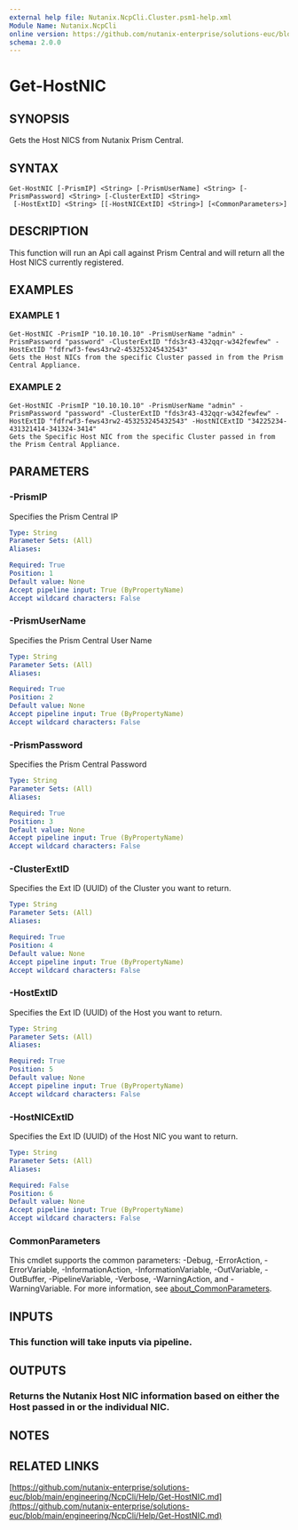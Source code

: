 ```yaml
---
external help file: Nutanix.NcpCli.Cluster.psm1-help.xml
Module Name: Nutanix.NcpCli
online version: https://github.com/nutanix-enterprise/solutions-euc/blob/main/engineering/NcpCli/Help/Get-HostNIC.md
schema: 2.0.0
---
```


# Get-HostNIC

## SYNOPSIS
Gets the Host NICS from Nutanix Prism Central.

## SYNTAX

```
Get-HostNIC [-PrismIP] <String> [-PrismUserName] <String> [-PrismPassword] <String> [-ClusterExtID] <String>
 [-HostExtID] <String> [[-HostNICExtID] <String>] [<CommonParameters>]
```

## DESCRIPTION
This function will run an Api call against Prism Central and will return all the Host NICS currently registered.

## EXAMPLES

### EXAMPLE 1
```
Get-HostNIC -PrismIP "10.10.10.10" -PrismUserName "admin" -PrismPassword "password" -ClusterExtID "fds3r43-432qqr-w342fewfew" -HostExtID "fdfrwf3-fews43rw2-453253245432543"
Gets the Host NICs from the specific Cluster passed in from the Prism Central Appliance.
```

### EXAMPLE 2
```
Get-HostNIC -PrismIP "10.10.10.10" -PrismUserName "admin" -PrismPassword "password" -ClusterExtID "fds3r43-432qqr-w342fewfew" -HostExtID "fdfrwf3-fews43rw2-453253245432543" -HostNICExtID "34225234-431321414-341324-3414"
Gets the Specific Host NIC from the specific Cluster passed in from the Prism Central Appliance.
```

## PARAMETERS

### -PrismIP
Specifies the Prism Central IP

```yaml
Type: String
Parameter Sets: (All)
Aliases:

Required: True
Position: 1
Default value: None
Accept pipeline input: True (ByPropertyName)
Accept wildcard characters: False
```

### -PrismUserName
Specifies the Prism Central User Name

```yaml
Type: String
Parameter Sets: (All)
Aliases:

Required: True
Position: 2
Default value: None
Accept pipeline input: True (ByPropertyName)
Accept wildcard characters: False
```

### -PrismPassword
Specifies the Prism Central Password

```yaml
Type: String
Parameter Sets: (All)
Aliases:

Required: True
Position: 3
Default value: None
Accept pipeline input: True (ByPropertyName)
Accept wildcard characters: False
```

### -ClusterExtID
Specifies the Ext ID (UUID) of the Cluster you want to return.

```yaml
Type: String
Parameter Sets: (All)
Aliases:

Required: True
Position: 4
Default value: None
Accept pipeline input: True (ByPropertyName)
Accept wildcard characters: False
```

### -HostExtID
Specifies the Ext ID (UUID) of the Host you want to return.

```yaml
Type: String
Parameter Sets: (All)
Aliases:

Required: True
Position: 5
Default value: None
Accept pipeline input: True (ByPropertyName)
Accept wildcard characters: False
```

### -HostNICExtID
Specifies the Ext ID (UUID) of the Host NIC you want to return.

```yaml
Type: String
Parameter Sets: (All)
Aliases:

Required: False
Position: 6
Default value: None
Accept pipeline input: True (ByPropertyName)
Accept wildcard characters: False
```

### CommonParameters
This cmdlet supports the common parameters: -Debug, -ErrorAction, -ErrorVariable, -InformationAction, -InformationVariable, -OutVariable, -OutBuffer, -PipelineVariable, -Verbose, -WarningAction, and -WarningVariable. For more information, see [about_CommonParameters](http://go.microsoft.com/fwlink/?LinkID=113216).

## INPUTS

### This function will take inputs via pipeline.
## OUTPUTS

### Returns the Nutanix Host NIC information based on either the Host passed in or the individual NIC.
## NOTES

## RELATED LINKS

[https://github.com/nutanix-enterprise/solutions-euc/blob/main/engineering/NcpCli/Help/Get-HostNIC.md](https://github.com/nutanix-enterprise/solutions-euc/blob/main/engineering/NcpCli/Help/Get-HostNIC.md)

